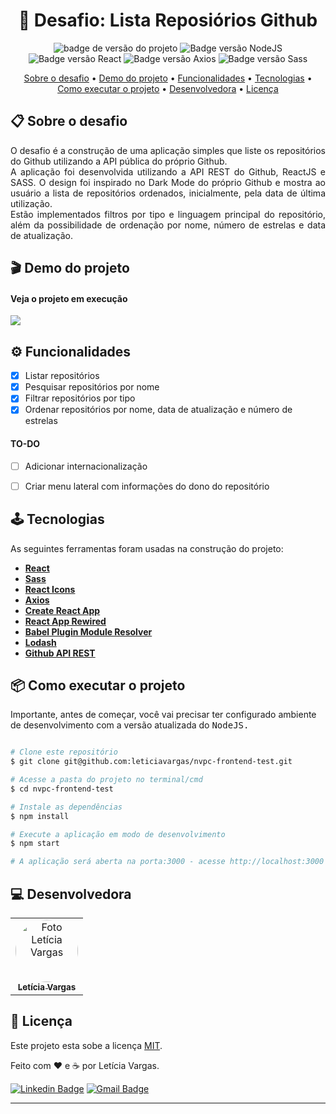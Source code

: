 <h1 align="center">📝 Desafio: Lista Reposiórios Github</h1>
<p align="center">
  <img src="https://img.shields.io/badge/version-1.0.0-green" alt="badge de versão do projeto"/>
  <img src="https://img.shields.io/static/v1?label=NodeJS&message=18.14.0&color=339933&logo=node.js" alt="Badge versão NodeJS"/>
  <img src="https://img.shields.io/static/v1?label=ReactJS&message=%CB%8618.2.0&color=61DAFB&logo=react" alt="Badge versão React"/>
  <img src="https://img.shields.io/static/v1?label=Axios&message=%CB%861.3.4&color=5A29E4&logo=axios" alt="Badge versão Axios"/>
  <img src="https://img.shields.io/static/v1?label=Sass&message=%CB%861.59.2&color=CC6699&logo=sass" alt="Badge versão Sass"/>
</p>


<p align="center">
 <a href="#-sobre-o-desafio">Sobre o desafio</a> •
 <a href="#-demo-do-projeto">Demo do projeto</a> •
 <a href="#-funcionalidades">Funcionalidades</a> • 
 <a href="#-tecnologias">Tecnologias</a> • 
 <a href="#-como-executar-o-projeto">Como executar o projeto</a> • 
 <a href="#-desenvolvedora">Desenvolvedora</a> • 
 <a href="#-licença">Licença</a>
</p>

## 📋 Sobre o desafio

<p align="justify">
  O desafio é a construção de uma aplicação simples que liste os repositórios do Github utilizando a API pública do próprio Github. </br>
  A aplicação foi desenvolvida utilizando a API REST do Github, ReactJS e SASS. O design foi inspirado no Dark Mode do próprio Github e mostra ao usuário a lista de repositórios ordenados, inicialmente, pela data de última utilização. </br>
  Estão implementados filtros por tipo e linguagem principal do repositório, além da possibilidade de ordenação por nome, número de estrelas e data de atualização.
</p>

## 🎬 Demo do projeto
  
#### Veja o projeto em execução 

  <a href="https://leticiavargas.github.io/nvpc-frontend-test/" target="_blank">
    <img src="https://img.shields.io/badge/Acessar%20Projeto%20-h%20web-green">
  </a>

## ⚙ Funcionalidades
- [x] Listar repositórios
- [x] Pesquisar repositórios por nome
- [x] Filtrar repositórios por tipo
- [x] Ordenar repositórios por nome, data de atualização e número de estrelas

#### TO-DO
- [ ] Adicionar internacionalização
- [ ] Criar menu lateral com informações do dono do repositório


## 🕹 Tecnologias

As seguintes ferramentas foram usadas na construção do projeto:

-   **[React](https://reactjs.org/)**
-   **[Sass](https://sass-lang.com/)**
-   **[React Icons](https://react-icons.github.io/react-icons/)**
-   **[Axios](https://axios-http.com/ptbr/docs/intro)**
-   **[Create React App](https://create-react-app.dev/)**
-   **[React App Rewired](https://www.npmjs.com/package/react-app-rewired)**
-   **[Babel Plugin Module Resolver](https://www.npmjs.com/package/babel-plugin-module-resolver)**
-   **[Lodash](https://lodash.com/)**
-   **[Github API REST](https://docs.github.com/en/rest?apiVersion=2022-11-28)**

## 📦 Como executar o projeto

Importante, antes de começar, você vai precisar ter configurado ambiente de desenvolvimento com a versão atualizada do <kbd>NodeJS<kdb>.

```bash

# Clone este repositório
$ git clone git@github.com:leticiavargas/nvpc-frontend-test.git

# Acesse a pasta do projeto no terminal/cmd
$ cd nvpc-frontend-test

# Instale as dependências
$ npm install

# Execute a aplicação em modo de desenvolvimento
$ npm start

# A aplicação será aberta na porta:3000 - acesse http://localhost:3000

```

## 💻 Desenvolvedora
<table>
  <tr>
    <td align="center"><a href="https://github.com/leticiavargas/">
      <img style="border-radius: 50%;" src="https://pt.gravatar.com/userimage/186334662/ec308d4832e83fdc97fbb724d6f69a70.jpg" width="100px;" alt="Foto Letícia Vargas"/>
      <br />
      <sub><b>Letícia Vargas</b></sub></a><br /> 
    </td>
  </tr>
</table>


## 📝 Licença

Este projeto esta sobe a licença [MIT](./LICENSE).

Feito com ❤️ e ☕ por Letícia Vargas.

[![Linkedin Badge](https://img.shields.io/badge/-LetíciaVargas-blue?style=flat-square&logo=Linkedin&logoColor=white&link=https://www.linkedin.com/in/leticiavargas/)](https://www.linkedin.com/in/leticiavargas/) 
[![Gmail Badge](https://img.shields.io/badge/-le.mvargas@gmail.com-c14438?style=flat-square&logo=Gmail&logoColor=white&link=mailto:le.mvargas@gmail.com)](mailto:le.mvargas@gmail.com)

---
